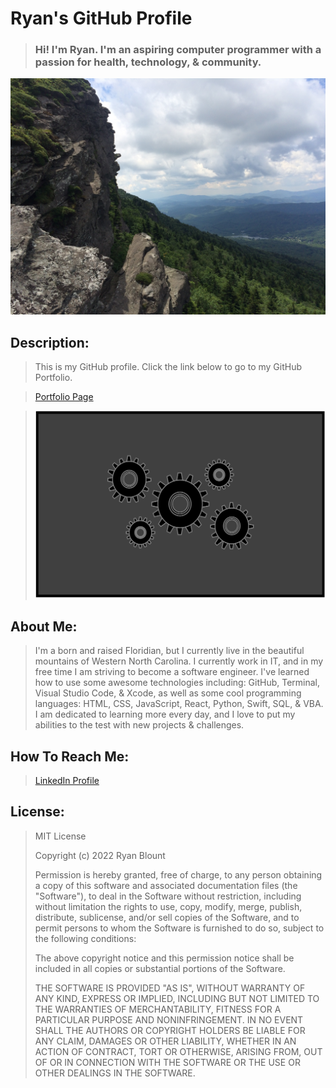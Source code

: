 # Ryan's GitHub Profile
> ### Hi! I'm Ryan. I'm an aspiring computer programmer with a passion for health, technology, & community.

![Grandfather Mountain](Images/Grandfather-Mountain.png "Grandfather Mountain")
<!-- <img src="Images/Grandfather-Mountain.png" alt="Grandfather Mountain" width="1000" height="750"> -->

## Description:
> This is my GitHub profile. Click the link below to go to my GitHub Portfolio.

> [Portfolio Page](https://github.com/RyanBlount-2/RyanBlount-2.github.io)

<!-- > ![Portfolio Image](Images/Portfolio-Image.png "Portfolio Image") -->
> <a href="https://github.com/RyanBlount-2/RyanBlount-2.github.io"><img src="Images/Portfolio-Image.png" alt="Portfolio Image" width="500" height="300"></a>

## About Me:
> I'm a born and raised Floridian, but I currently live in the beautiful mountains of Western North Carolina. I currently work in IT, and in my free time I am striving to become a software engineer. I've learned how to use some awesome technologies including: GitHub, Terminal, Visual Studio Code, & Xcode, as well as some cool programming languages: HTML, CSS, JavaScript, React, Python, Swift, SQL, & VBA. I am dedicated to learning more every day, and I love to put my abilities to the test with new projects & challenges.

## How To Reach Me:
> [LinkedIn Profile](https://linkedin.com/in/ryanblount2)  

## License:
> MIT License
>
> Copyright (c) 2022 Ryan Blount
>
> Permission is hereby granted, free of charge, to any person obtaining a copy
> of this software and associated documentation files (the "Software"), to deal
> in the Software without restriction, including without limitation the rights
> to use, copy, modify, merge, publish, distribute, sublicense, and/or sell
> copies of the Software, and to permit persons to whom the Software is
> furnished to do so, subject to the following conditions:
>
> The above copyright notice and this permission notice shall be included in all
> copies or substantial portions of the Software.
>
> THE SOFTWARE IS PROVIDED "AS IS", WITHOUT WARRANTY OF ANY KIND, EXPRESS OR
> IMPLIED, INCLUDING BUT NOT LIMITED TO THE WARRANTIES OF MERCHANTABILITY,
> FITNESS FOR A PARTICULAR PURPOSE AND NONINFRINGEMENT. IN NO EVENT SHALL THE
> AUTHORS OR COPYRIGHT HOLDERS BE LIABLE FOR ANY CLAIM, DAMAGES OR OTHER
> LIABILITY, WHETHER IN AN ACTION OF CONTRACT, TORT OR OTHERWISE, ARISING FROM,
> OUT OF OR IN CONNECTION WITH THE SOFTWARE OR THE USE OR OTHER DEALINGS IN THE
> SOFTWARE.
